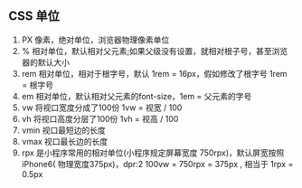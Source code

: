 ## CSS 单位

1. PX 像素，绝对单位，浏览器物理像素单位
2. %  相对单位，默认相对父元素;如果父级没有设置，就相对根子号，甚至浏览器的默认大小
3. rem  相对单位，相对于根字号，默认 1rem = 16px，假如修改了根字号 1rem = 根字号
4. em 相对单位，默认相对父元素的font-size，1em = 父元素的字号
5. vw  将视口宽度分成了100份  1vw = 视宽 / 100
6. vh  将视口高度分层了100份 1vh = 视高 / 100
7. vmin 视口最短边的长度
8. vmax 视口最长边的长度
9. rpx 是小程序常用的相对单位(小程序规定屏幕宽度 750rpx)，默认屏宽按照iPhone6( 物理宽度375px)，dpr:2   100vw = 750rpx = 375px   , 相当于 1rpx = 0.5px








